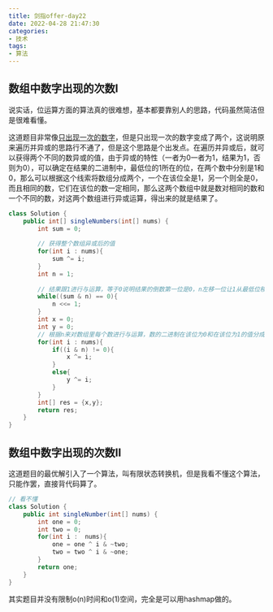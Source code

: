 ```yaml
---
title: 剑指offer-day22
date: 2022-04-28 21:47:30
categories:
- 技术
tags:
- 算法
---
```


## 数组中数字出现的次数Ⅰ

说实话，位运算方面的算法真的很难想，基本都要靠别人的思路，代码虽然简洁但是很难看懂。

这道题目非常像[只出现一次的数字](https://leetcode-cn.com/problems/single-number/)，但是只出现一次的数字变成了两个，这说明原来遍历并异或的思路行不通了，但是这个思路是个出发点。在遍历并异或后，就可以获得两个不同的数异或的值，由于异或的特性（一者为0一者为1，结果为1，否则为0），可以确定在结果的二进制中，最低位的1所在的位，在两个数中分别是1和0，那么可以根据这个线索将数组分成两个，一个在该位全是1，另一个则全是0，而且相同的数，它们在该位的数一定相同，那么这两个数组中就是数对相同的数和一个不同的数，对这两个数组进行异或运算，得出来的就是结果了。

```java
class Solution {
    public int[] singleNumbers(int[] nums) {
        int sum = 0;
        
        // 获得整个数组异或后的值
        for(int i : nums){
            sum ^= i;
        }
        int n = 1;
        
        // 结果跟1进行与运算，等于0说明结果的倒数第一位是0，n左移一位让1从最低位移到倒数第二位，重复至找到第一个和结果进行与运算的值为1的n，此时n就是结果里最低位为1，其他位为0的值。
        while((sum & n) == 0){
            n <<= 1;
        }
        int x = 0;
        int y = 0;
        // 根据n来对数组里每个数进行与运算，数的二进制在该位为0和在该位为1的值分成两组，对这两组分别进行异或运算
        for(int i : nums){
            if((i & n) != 0){
                x ^= i;
            }
            else{
                y ^= i;
            }
        }
        int[] res = {x,y};
        return res;
    }
}
```

## 数组中数字出现的次数Ⅱ

这道题目的最优解引入了一个算法，叫有限状态转换机，但是我看不懂这个算法，只能作罢，直接背代码算了。

```java
// 看不懂
class Solution {
    public int singleNumber(int[] nums) {
        int one = 0;
        int two = 0;
        for(int i :  nums){
            one = one ^ i & ~two;
            two = two ^ i & ~one;
        }
        return one;
    }
}
```

其实题目并没有限制o(n)时间和o(1)空间，完全是可以用hashmap做的。

